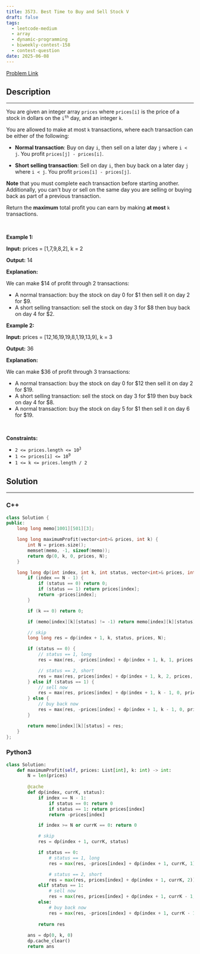 ```yaml
---
title: 3573. Best Time to Buy and Sell Stock V
draft: false
tags: 
  - leetcode-medium
  - array
  - dynamic-programming
  - biweekly-contest-158
  - contest-question
date: 2025-06-08
---
```


[Problem Link](https://leetcode.com/problems/best-time-to-buy-and-sell-stock-v/)

## Description

---
<p>You are given an integer array <code>prices</code> where <code>prices[i]</code> is the price of a stock in dollars on the <code>i<sup>th</sup></code> day, and an integer <code>k</code>.</p>

<p>You are allowed to make at most <code>k</code> transactions, where each transaction can be either of the following:</p>

<ul>
	<li>
	<p><strong>Normal transaction</strong>: Buy on day <code>i</code>, then sell on a later day <code>j</code> where <code>i &lt; j</code>. You profit <code>prices[j] - prices[i]</code>.</p>
	</li>
	<li>
	<p><strong>Short selling transaction</strong>: Sell on day <code>i</code>, then buy back on a later day <code>j</code> where <code>i &lt; j</code>. You profit <code>prices[i] - prices[j]</code>.</p>
	</li>
</ul>

<p><strong>Note</strong> that you must complete each transaction before starting another. Additionally, you can't buy or sell on the same day you are selling or buying back as part of a previous transaction.</p>

<p>Return the <strong>maximum</strong> total profit you can earn by making <strong>at most</strong> <code>k</code> transactions.</p>

<p>&nbsp;</p>
<p><strong class="example">Example 1:</strong></p>

<div class="example-block">
<p><strong>Input:</strong> <span class="example-io">prices = [1,7,9,8,2], k = 2</span></p>

<p><strong>Output:</strong> <span class="example-io">14</span></p>

<p><strong>Explanation:</strong></p>
We can make $14 of profit through 2 transactions:

<ul>
	<li>A normal transaction: buy the stock on day 0 for $1 then sell it on day 2 for $9.</li>
	<li>A short selling transaction: sell the stock on day 3 for $8 then buy back on day 4 for $2.</li>
</ul>
</div>

<p><strong class="example">Example 2:</strong></p>

<div class="example-block">
<p><strong>Input:</strong> <span class="example-io">prices = [12,16,19,19,8,1,19,13,9], k = 3</span></p>

<p><strong>Output:</strong> <span class="example-io">36</span></p>

<p><strong>Explanation:</strong></p>
We can make $36 of profit through 3 transactions:

<ul>
	<li>A normal transaction: buy the stock on day 0 for $12 then sell it on day 2 for $19.</li>
	<li>A short selling transaction: sell the stock on day 3 for $19 then buy back on day 4 for $8.</li>
	<li>A normal transaction: buy the stock on day 5 for $1 then sell it on day 6 for $19.</li>
</ul>
</div>

<p>&nbsp;</p>
<p><strong>Constraints:</strong></p>

<ul>
	<li><code>2 &lt;= prices.length &lt;= 10<sup>3</sup></code></li>
	<li><code>1 &lt;= prices[i] &lt;= 10<sup>9</sup></code></li>
	<li><code>1 &lt;= k &lt;= prices.length / 2</code></li>
</ul>


## Solution

---
### C++
``` cpp title='best-time-to-buy-and-sell-stock-v'
class Solution {
public:
    long long memo[1001][501][3];

    long long maximumProfit(vector<int>& prices, int k) {
        int N = prices.size();
        memset(memo, -1, sizeof(memo));
        return dp(0, k, 0, prices, N);
    }

    long long dp(int index, int k, int status, vector<int>& prices, int N) {
        if (index == N - 1) {
            if (status == 0) return 0;
            if (status == 1) return prices[index];
            return -prices[index];
        }

        if (k == 0) return 0;

        if (memo[index][k][status] != -1) return memo[index][k][status];

        // skip
        long long res = dp(index + 1, k, status, prices, N);

        if (status == 0) {
            // status == 1, long
            res = max(res, -prices[index] + dp(index + 1, k, 1, prices, N));

            // status == 2, short
            res = max(res, prices[index] + dp(index + 1, k, 2, prices, N));
        } else if (status == 1) {
            // sell now
            res = max(res, prices[index] + dp(index + 1, k - 1, 0, prices, N));
        } else {
            // buy back now
            res = max(res, -prices[index] + dp(index + 1, k - 1, 0, prices, N));
        }

        return memo[index][k][status] = res;
    }
};
```
### Python3
``` py title='best-time-to-buy-and-sell-stock-v'
class Solution:
    def maximumProfit(self, prices: List[int], k: int) -> int:
        N = len(prices)
        
        @cache
        def dp(index, currK, status):
            if index == N - 1:
                if status == 0: return 0
                if status == 1: return prices[index]
                return -prices[index]

            if index >= N or currK == 0: return 0

            # skip
            res = dp(index + 1, currK, status)

            if status == 0:
                # status == 1, long
                res = max(res, -prices[index] + dp(index + 1, currK, 1))

                # status == 2, short
                res = max(res, prices[index] + dp(index + 1, currK, 2))
            elif status == 1:
                # sell now
                res = max(res, prices[index] + dp(index + 1, currK - 1, 0))
            else:
                # buy back now
                res = max(res, -prices[index] + dp(index + 1, currK - 1, 0))
            
            return res
        
        ans = dp(0, k, 0)
        dp.cache_clear()
        return ans
        
            
```

